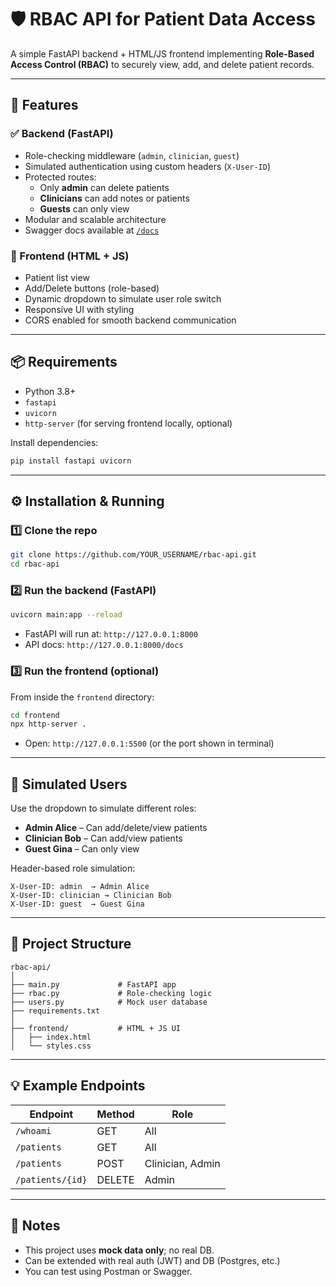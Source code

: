 # 🛡️ RBAC API for Patient Data Access

A simple FastAPI backend + HTML/JS frontend implementing **Role-Based Access Control (RBAC)** to securely view, add, and delete patient records.

---

## 🚀 Features

### ✅ Backend (FastAPI)
- Role-checking middleware (`admin`, `clinician`, `guest`)
- Simulated authentication using custom headers (`X-User-ID`)
- Protected routes:
  - Only **admin** can delete patients
  - **Clinicians** can add notes or patients
  - **Guests** can only view
- Modular and scalable architecture
- Swagger docs available at [`/docs`](http://127.0.0.1:8000/docs)

### 🎨 Frontend (HTML + JS)
- Patient list view
- Add/Delete buttons (role-based)
- Dynamic dropdown to simulate user role switch
- Responsive UI with styling
- CORS enabled for smooth backend communication

---

## 📦 Requirements

- Python 3.8+
- `fastapi`
- `uvicorn`
- `http-server` (for serving frontend locally, optional)

Install dependencies:
```bash
pip install fastapi uvicorn
```

---

## ⚙️ Installation & Running

### 1️⃣ Clone the repo
```bash
git clone https://github.com/YOUR_USERNAME/rbac-api.git
cd rbac-api
```

### 2️⃣ Run the backend (FastAPI)
```bash
uvicorn main:app --reload
```

- FastAPI will run at: `http://127.0.0.1:8000`
- API docs: `http://127.0.0.1:8000/docs`

### 3️⃣ Run the frontend (optional)
From inside the `frontend` directory:
```bash
cd frontend
npx http-server .
```

- Open: `http://127.0.0.1:5500` (or the port shown in terminal)

---

## 🔑 Simulated Users

Use the dropdown to simulate different roles:
- **Admin Alice** – Can add/delete/view patients
- **Clinician Bob** – Can add/view patients
- **Guest Gina** – Can only view

Header-based role simulation:
```http
X-User-ID: admin  → Admin Alice
X-User-ID: clinician → Clinician Bob
X-User-ID: guest  → Guest Gina
```

---

## 📁 Project Structure

```
rbac-api/
│
├── main.py             # FastAPI app
├── rbac.py             # Role-checking logic
├── users.py            # Mock user database
├── requirements.txt
│
├── frontend/           # HTML + JS UI
│   ├── index.html
│   └── styles.css
```

---

## 💡 Example Endpoints

| Endpoint | Method | Role |
|----------|--------|------|
| `/whoami` | GET | All |
| `/patients` | GET | All |
| `/patients` | POST | Clinician, Admin |
| `/patients/{id}` | DELETE | Admin |

---

## 📝 Notes

- This project uses **mock data only**; no real DB.
- Can be extended with real auth (JWT) and DB (Postgres, etc.)
- You can test using Postman or Swagger.
